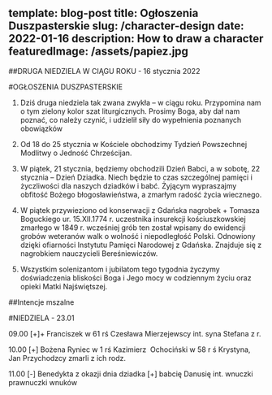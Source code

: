 
template: blog-post
title: Ogłoszenia Duszpasterskie
slug: /character-design
date: 2022-01-16
description: How to draw a character
featuredImage: /assets/papiez.jpg
---
 
##DRUGA NIEDZIELA W CIĄGU ROKU  - 16 stycznia 2022                                               

#OGŁOSZENIA DUSZPASTERSKIE

1. Dziś druga niedziela tak zwana zwykła – w ciągu roku. Przypomina nam o tym zielony kolor szat liturgicznych. Prosimy Boga, aby dał nam poznać, co należy czynić, i udzielił siły do wypełnienia poznanych obowiązków 

2. Od 18 do 25 stycznia w Kościele obchodzimy Tydzień Powszechnej Modlitwy o Jedność Chrześcijan. 

3. W piątek, 21 stycznia, będziemy obchodzili Dzień Babci, a w sobotę,  22 stycznia – Dzień Dziadka. 
Niech będzie to czas szczególnej pamięci i życzliwości dla naszych dziadków i babć. Żyjącym wypraszajmy obfitość Bożego błogosławieństwa, a zmarłym radość życia wiecznego. 

4. W piątek przywieziono od konserwacji z Gdańska nagrobek + Tomasza Boguckiego ur. 15.XII.1774 r. uczestnika insurekcji kościuszkowskiej zmarłego w 1849 r.  wcześniej grób ten został wpisany do ewidencji grobów weteranów walk o wolność i niepodległość Polski. Odnowiony dzięki ofiarności Instytutu Pamięci Narodowej z Gdańska. Znajduje się z nagrobkiem nauczycieli Bereśniewiczów. 

5. Wszystkim solenizantom i jubilatom tego tygodnia życzymy doświadczenia bliskości Boga i Jego mocy w codziennym  życiu oraz opieki Matki Najświętszej.


##Intencje mszalne 

#NIEDZIELA  - 23.01 

09.00 [+]+ Franciszek w 61 rś  Czesława Mierzejewscy int. syna Stefana z r. 

10.00 [+] Bożena Ryniec w 1 rś Kazimierz  Ochociński w 58 r ś Krystyna,  Jan Przychodzcy  zmarli z ich  rodz.

11.00 [-] Benedykta z okazji dnia dziadka [+] babcię Danusię int. wnuczki prawnuczki wnuków